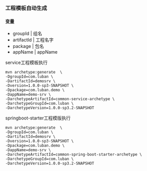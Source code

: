 ### 工程模板自动生成

#### 变量

* groupId    | 组名
* artifactId | 工程名字
* package    | 包名
* appName    | appName


service工程模板执行
```shell
mvn archetype:generate  \
-DgroupId=com.luban \
-DartifactId=demosrv \
-Dversion=1.0.0-sp3-SNAPSHOT \
-Dpackage=com.luban.demo \
-DappName=demo-srv \
-DarchetypeArtifactId=common-service-archetype \
-DarchetypeGroupId=com.luban \
-DarchetypeVersion=1.0.0-sp3.2-SNAPSHOT
```


springboot-starter工程模版执行
```shell
mvn archetype:generate  \
-DgroupId=com.luban \
-DartifactId=demosrv \
-Dversion=1.0.0-sp3-SNAPSHOT \
-Dpackage=com.luban.demo \
-DappName=demo-srv \
-DarchetypeArtifactId=common-spring-boot-starter-archetype \
-DarchetypeGroupId=com.luban \
-DarchetypeVersion=1.0.0-sp3.2-SNAPSHOT
```
